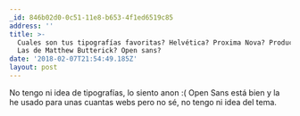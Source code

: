 ```yaml
---
_id: 846b02d0-0c51-11e8-b653-4f1ed6519c85
address: ''
title: >-
  Cuales son tus tipografías favoritas? Helvética? Proxima Nova? Product Sans?
  Las de Matthew Butterick? Open sans?
date: '2018-02-07T21:54:49.185Z'
layout: post
---
```

 
No tengo ni idea de tipografías, lo siento anon :( Open Sans está bien y la he usado para unas cuantas webs pero no sé, no tengo ni idea del tema.
